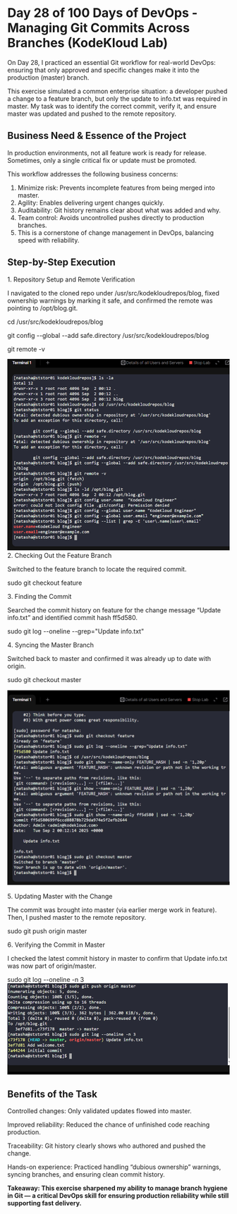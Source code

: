 # Day 28 of 100 Days of DevOps - Managing Git Commits Across Branches (KodeKloud Lab)

On Day 28, I practiced an essential Git workflow for real-world DevOps: ensuring that only approved and specific changes make it into the production (master) branch.

This exercise simulated a common enterprise situation: a developer pushed a change to a feature branch, but only the update to info.txt was required in master. My task was to identify the correct commit, verify it, and ensure master was updated and pushed to the remote repository.

## Business Need & Essence of the Project

In production environments, not all feature work is ready for release. Sometimes, only a single critical fix or update must be promoted.

This workflow addresses the following business concerns:

1. Minimize risk: Prevents incomplete features from being merged into master.
2. Agility: Enables delivering urgent changes quickly.
3. Auditability: Git history remains clear about what was added and why.
4. Team control: Avoids uncontrolled pushes directly to production branches.
5. This is a cornerstone of change management in DevOps, balancing speed with reliability.

## Step-by-Step Execution
1️. Repository Setup and Remote Verification

I navigated to the cloned repo under /usr/src/kodekloudrepos/blog, fixed ownership warnings by marking it safe, and confirmed the remote was pointing to /opt/blog.git.

cd /usr/src/kodekloudrepos/blog

git config --global --add safe.directory /usr/src/kodekloudrepos/blog

git remote -v

![Screenshot](screenshots/git-identity.png)
2️. Checking Out the Feature Branch

Switched to the feature branch to locate the required commit.

sudo git checkout feature

3️. Finding the Commit

Searched the commit history on feature for the change message “Update info.txt” and identified commit hash ff5d580.

sudo git log --oneline --grep="Update info.txt"

4️. Syncing the Master Branch

Switched back to master and confirmed it was already up to date with origin.

sudo git checkout master

![Screenshot](screenshots/master-sync.png)

5️. Updating Master with the Change

The commit was brought into master (via earlier merge work in feature). Then, I pushed master to the remote repository.

sudo git push origin master

6️. Verifying the Commit in Master

I checked the latest commit history in master to confirm that Update info.txt was now part of origin/master.

sudo git log --oneline -n 3
![Screenshot](screenshots/push-success.png)
## Benefits of the Task

Controlled changes: Only validated updates flowed into master.

Improved reliability: Reduced the chance of unfinished code reaching production.

Traceability: Git history clearly shows who authored and pushed the change.

Hands-on experience: Practiced handling “dubious ownership” warnings, syncing branches, and ensuring clean commit history.

**Takeaway: This exercise sharpened my ability to manage branch hygiene in Git — a critical DevOps skill for ensuring production reliability while still supporting fast delivery.**
